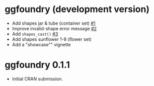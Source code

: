 # ggfoundry (development version)

* Add shapes jar & tube (container set) [#1](https://github.com/cgoo4/ggfoundry/issues/1)
* Improve invalid-shape error message [#2](https://github.com/cgoo4/ggfoundry/issues/2)
* Add `shapes_cast()` [#3](https://github.com/cgoo4/ggfoundry/issues/3)
* Add shapes sunflower 1-8 (flower set)
* Add a "showcase"" vignette

# ggfoundry 0.1.1

* Initial CRAN submission.
